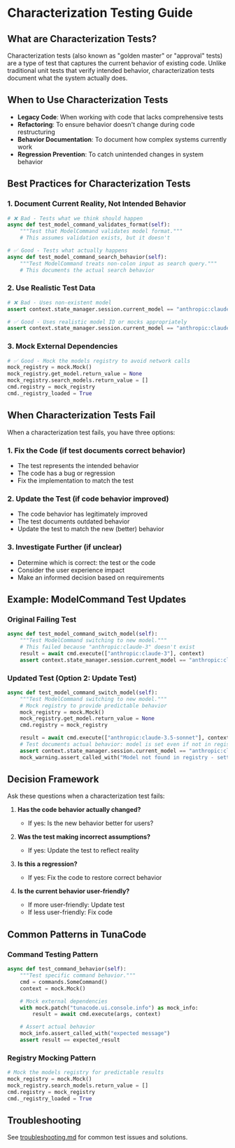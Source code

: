 # Characterization Testing Guide

## What are Characterization Tests?

Characterization tests (also known as "golden master" or "approval" tests) are a type of test that captures the current behavior of existing code. Unlike traditional unit tests that verify intended behavior, characterization tests document what the system actually does.

## When to Use Characterization Tests

- **Legacy Code**: When working with code that lacks comprehensive tests
- **Refactoring**: To ensure behavior doesn't change during code restructuring
- **Behavior Documentation**: To document how complex systems currently work
- **Regression Prevention**: To catch unintended changes in system behavior

## Best Practices for Characterization Tests

### 1. Document Current Reality, Not Intended Behavior

```python
# ❌ Bad - Tests what we think should happen
async def test_model_command_validates_format(self):
    """Test that ModelCommand validates model format."""
    # This assumes validation exists, but it doesn't

# ✅ Good - Tests what actually happens
async def test_model_command_search_behavior(self):
    """Test ModelCommand treats non-colon input as search query."""
    # This documents the actual search behavior
```

### 2. Use Realistic Test Data

```python
# ❌ Bad - Uses non-existent model
assert context.state_manager.session.current_model == "anthropic:claude-3"

# ✅ Good - Uses realistic model ID or mocks appropriately
assert context.state_manager.session.current_model == "anthropic:claude-3.5-sonnet"
```

### 3. Mock External Dependencies

```python
# ✅ Good - Mock the models registry to avoid network calls
mock_registry = mock.Mock()
mock_registry.get_model.return_value = None
mock_registry.search_models.return_value = []
cmd.registry = mock_registry
cmd._registry_loaded = True
```

## When Characterization Tests Fail

When a characterization test fails, you have three options:

### 1. Fix the Code (if test documents correct behavior)
- The test represents the intended behavior
- The code has a bug or regression
- Fix the implementation to match the test

### 2. Update the Test (if code behavior improved)
- The code behavior has legitimately improved
- The test documents outdated behavior
- Update the test to match the new (better) behavior

### 3. Investigate Further (if unclear)
- Determine which is correct: the test or the code
- Consider the user experience impact
- Make an informed decision based on requirements

## Example: ModelCommand Test Updates

### Original Failing Test
```python
async def test_model_command_switch_model(self):
    """Test ModelCommand switching to new model."""
    # This failed because "anthropic:claude-3" doesn't exist
    result = await cmd.execute(["anthropic:claude-3"], context)
    assert context.state_manager.session.current_model == "anthropic:claude-3"
```

### Updated Test (Option 2: Update Test)
```python
async def test_model_command_switch_model(self):
    """Test ModelCommand switching to new model."""
    # Mock registry to provide predictable behavior
    mock_registry = mock.Mock()
    mock_registry.get_model.return_value = None
    cmd.registry = mock_registry

    result = await cmd.execute(["anthropic:claude-3.5-sonnet"], context)
    # Test documents actual behavior: model is set even if not in registry
    assert context.state_manager.session.current_model == "anthropic:claude-3.5-sonnet"
    mock_warning.assert_called_with("Model not found in registry - setting anyway")
```

## Decision Framework

Ask these questions when a characterization test fails:

1. **Has the code behavior actually changed?**
   - If yes: Is the new behavior better for users?

2. **Was the test making incorrect assumptions?**
   - If yes: Update the test to reflect reality

3. **Is this a regression?**
   - If yes: Fix the code to restore correct behavior

4. **Is the current behavior user-friendly?**
   - If more user-friendly: Update test
   - If less user-friendly: Fix code

## Common Patterns in TunaCode

### Command Testing Pattern
```python
async def test_command_behavior(self):
    """Test specific command behavior."""
    cmd = commands.SomeCommand()
    context = mock.Mock()

    # Mock external dependencies
    with mock.patch("tunacode.ui.console.info") as mock_info:
        result = await cmd.execute(args, context)

    # Assert actual behavior
    mock_info.assert_called_with("expected message")
    assert result == expected_result
```

### Registry Mocking Pattern
```python
# Mock the models registry for predictable results
mock_registry = mock.Mock()
mock_registry.search_models.return_value = []
cmd.registry = mock_registry
cmd._registry_loaded = True
```

## Troubleshooting

See [troubleshooting.md](troubleshooting.md) for common test issues and solutions.
